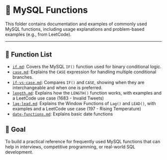 # 🔧 MySQL Functions

This folder contains documentation and examples of commonly used MySQL functions, including usage explanations and problem-based examples (e.g., from LeetCode).

---

## 📄 Function List

- [`if.md`](if.md): Covers the MySQL `IF()` function used for binary conditional logic.
- [`case.md`](case.md): Explains the `CASE` expression for handling multiple conditional branches.
- [`if-vs-case.md`](if-vs-case.md): Compares `IF()` and `CASE`, showing when they are interchangeable and when one is preferred.
- [`length.md`](length.md): Explains how the `LENGTH()` function works, with examples and a LeetCode use case (1683 - Invalid Tweets)
- [`lag-lead.md`](lag-lead.md): Explains the Window Functions of `Lag()` and `LEAD()`, with examples and a LeetCode use case (197 - Rising Temperature)
- [`date-functions.md`](date-functions.md): Explains basic date functions


## 🧠 Goal

To build a practical reference for frequently used MySQL functions that can help in interviews, competitive programming, or real-world SQL development.


